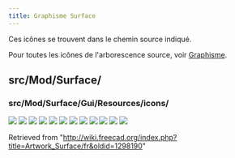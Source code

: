 ```yaml
---
title: Graphisme Surface
---
```

Ces icônes se trouvent dans le chemin source indiqué.

Pour toutes les icônes de l'arborescence source, voir [Graphisme](/Artwork/fr "Artwork/fr").

## src/Mod/Surface/

### src/Mod/Surface/Gui/Resources/icons/

![](/images/Surface_BezierSurface.svg)
![](/images/Surface_BlendCurve.svg)
![](/images/Surface_BSplineSurface.svg)
![](/images/Surface_CurveOnMesh.svg)
![](/images/Surface_Cut.svg)
![](/images/Surface_ExtendFace.svg)
![](/images/Surface_Filling.svg)
![](/images/Surface_GeomFillSurface.svg)
![](/images/Surface_Sections.svg)
![](/images/Surface_Sewing.svg)
![](/images/Surface_Surface.svg)
![](/images/Surface_Workbench.svg)

Retrieved from "<http://wiki.freecad.org/index.php?title=Artwork_Surface/fr&oldid=1298190>"